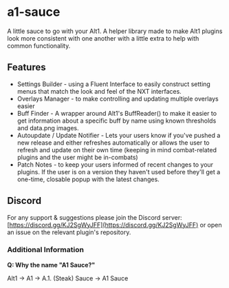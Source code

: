 # a1-sauce
 A little sauce to go with your Alt1. A helper library made to make Alt1 plugins look more consistent with one another with a little extra to help with common functionality.

## Features

- Settings Builder - using a Fluent Interface to easily construct setting menus that match the look and feel of the NXT interfaces.
- Overlays Manager - to make controlling and updating multiple overlays easier
- Buff Finder - A wrapper around Alt1's BuffReader() to make it easier to get information about a specific buff by name using known thresholds and data.png images.
- Autoupdate / Update Notifier - Lets your users know if you've pushed a new release and either refreshes automatically or allows the user to refresh and update on their own time (keeping in mind combat-related plugins and the user might be in-combats)
- Patch Notes -  to keep your users informed of recent changes to your plugins. If the user is on a version they haven't used before they'll get a one-time, closable popup with the latest changes.

## Discord

For any support & suggestions please join the Discord server: [https://discord.gg/KJ2SgWyJFF](https://discord.gg/KJ2SgWyJFF) or open an issue on the relevant plugin's repository.

### Additional Information

**Q: Why the name "A1 Sauce?"**

Alt1 -> A1 -> A.1. (Steak) Sauce -> A1 Sauce
